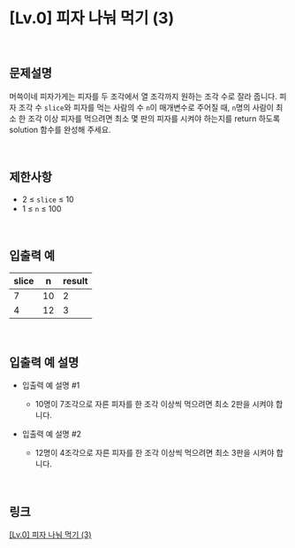 # [Lv.0] 피자 나눠 먹기 (3)

<br>

## 문제설명
머쓱이네 피자가게는 피자를 두 조각에서 열 조각까지 원하는 조각 수로 잘라 줍니다. 피자 조각 수 `slice`와 피자를 먹는 사람의 수 `n`이 매개변수로 주어질 때, `n`명의 사람이 최소 한 조각 이상 피자를 먹으려면 최소 몇 판의 피자를 시켜야 하는지를 return 하도록 solution 함수를 완성해 주세요.

<br>

## 제한사항
- 2 ≤ `slice` ≤ 10
- 1 ≤ `n` ≤ 100

<br>

## 입출력 예
| slice | n | result |
|---|---|---|
| 7 | 10 | 2 |
| 4 | 12 | 3 |

<br>

## 입출력 예 설명
- 입출력 예 설명 #1
    - 10명이 7조각으로 자른 피자를 한 조각 이상씩 먹으려면 최소 2판을 시켜야 합니다.

- 입출력 예 설명 #2
    - 12명이 4조각으로 자른 피자를 한 조각 이상씩 먹으려면 최소 3판을 시켜야 합니다.

<br>

## 링크
[[Lv.0] 피자 나눠 먹기 (3)](https://school.programmers.co.kr/learn/courses/30/lessons/120816)
